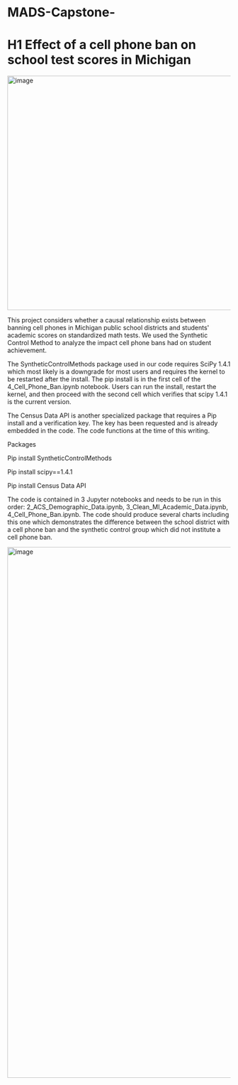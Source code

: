 # MADS-Capstone-
# H1 Effect of a cell phone ban on school test scores in Michigan 

<img width="528" alt="image" src="https://user-images.githubusercontent.com/55987309/185806732-8d48438a-fd98-4c36-a416-ebac15db1e3f.png">

This project considers whether a causal relationship exists between banning cell phones in Michigan public school districts and students' academic scores on standardized math tests. We used the Synthetic Control Method to analyze the impact cell phone bans had on student achievement. 

The SyntheticControlMethods package used in our code requires SciPy 1.4.1 which most likely is a downgrade for most users and requires the kernel to be restarted after the install. The pip install is in the first cell of the 4_Cell_Phone_Ban.ipynb notebook. Users can run the install, restart the kernel, and then proceed with the second cell which verifies that scipy 1.4.1 is the current version.

The Census Data API is another specialized package that requires a Pip install and a verification key. The key has been requested and is already embedded in the code. The code functions at the time of this writing.

Packages

Pip install SyntheticControlMethods

Pip install scipy==1.4.1

Pip install Census Data API

The code is contained in 3 Jupyter notebooks and needs to be run in this order: 2_ACS_Demographic_Data.ipynb, 3_Clean_MI_Academic_Data.ipynb, 4_Cell_Phone_Ban.ipynb. The code should produce several charts including this one which demonstrates the difference between the school district with a cell phone ban and the synthetic control group which did not institute a cell phone ban.

<img width="1196" alt="image" src="https://user-images.githubusercontent.com/55987309/186026354-f2e0ea19-30b8-48c2-95a5-a5fb81e3a915.png">
